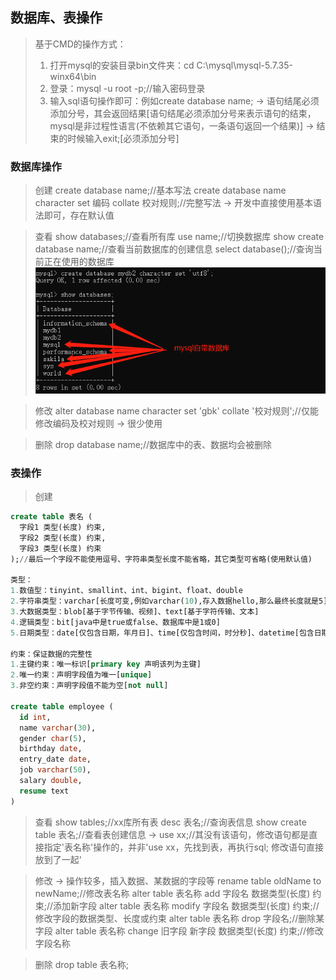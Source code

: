## 数据库、表操作
> 基于CMD的操作方式：
> 1. 打开mysql的安装目录bin文件夹：cd C:\mysql\mysql-5.7.35-winx64\bin
> 2. 登录：mysql -u root -p;//输入密码登录
> 3. 输入sql语句操作即可：例如create database name; -> 语句结尾必须添加分号，其会返回结果[语句结尾必须添加分号来表示语句的结束，mysql是非过程性语言(不依赖其它语句，一条语句返回一个结果)]
> -> 结束的时候输入exit;[必须添加分号]

### 数据库操作
> 创建
> create database name;//基本写法
> create database name character set 编码 collate 校对规则;//完整写法 -> 开发中直接使用基本语法即可，存在默认值

> 查看
> show databases;//查看所有库
> use name;//切换数据库
> show create database name;//查看当前数据库的创建信息
> select database();//查询当前正在使用的数据库
![](assets/查看.png)

> 修改
> alter database name character set 'gbk' collate '校对规则';//仅能修改编码及校对规则 -> 很少使用

> 删除
> drop database name;//数据库中的表、数据均会被删除

### 表操作
> 创建
```sql
create table 表名 (
  字段1 类型(长度) 约束,
  字段2 类型(长度) 约束,
  字段3 类型(长度) 约束
);//最后一个字段不能使用逗号、字符串类型长度不能省略，其它类型可省略(使用默认值)

类型：
1.数值型：tinyint、smallint、int、bigint、float、double
2.字符串类型：varchar[长度可变,例如varchar(10),存入数据hello,那么最终长度就是5]、char[长度不可变,char(10),存入数据hello,用空格补全剩余位置]
3.大数据类型：blob[基于字节传输、视频]、text[基于字符传输、文本]
4.逻辑类型：bit[java中是true或false、数据库中是1或0]
5.日期类型：date[仅包含日期，年月日]、time[仅包含时间，时分秒]、datetime[包含日期时间,若插入数据的时候，字符值为空，字段的值就是空]、timestamp[包含日期和时间，若插入数据的时候，设置字段的值为空，默认获取当前系统时间作为字段值]

约束：保证数据的完整性
1.主键约束：唯一标识[primary key 声明该列为主键]
2.唯一约束：声明字段值为唯一[unique]
3.非空约束：声明字段值不能为空[not null]

create table employee (
  id int,
  name varchar(30),
  gender char(5),
  birthday date,
  entry_date date,
  job varchar(50),
  salary double,
  resume text
)
```

> 查看
> show tables;//xx库所有表
> desc 表名;//查询表信息
> show create table 表名;//查看表创建信息
> -> use xx;//其没有该语句，修改语句都是直接指定'表名称'操作的，并非'use xx，先找到表，再执行sql; 修改语句直接放到了一起'

> 修改 -> 操作较多，插入数据、某数据的字段等
> rename table oldName to newName;//修改表名称
> alter table 表名称 add 字段名 数据类型(长度) 约束;//添加新字段
> alter table 表名称 modify 字段名 数据类型(长度) 约束;//修改字段的数据类型、长度或约束
> alter table 表名称 drop 字段名;//删除某字段
> alter table 表名称 change 旧字段 新字段 数据类型(长度) 约束;//修改字段名称

> 删除
> drop table 表名称;